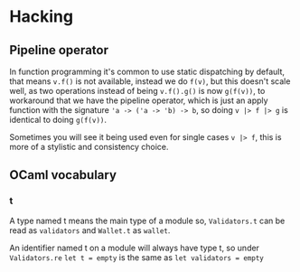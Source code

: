 # Hacking

## Pipeline operator

In function programming it's common to use static dispatching by default, that means `v.f()` is not available, instead we do `f(v)`, but this doesn't scale well, as two operations instead of being `v.f().g()` is now `g(f(v))`, to workaround that we have the pipeline operator, which is just an apply function with the signature `'a -> ('a -> 'b) -> b`, so doing `v |> f |> g` is identical to doing `g(f(v))`.

Sometimes you will see it being used even for single cases `v |> f`, this is more of a stylistic and consistency choice.

## OCaml vocabulary

### t

A type named t means the main type of a module so, `Validators.t` can be read as `validators` and `Wallet.t` as `wallet`.

An identifier named t on a module will always have type t, so under `Validators.re` `let t = empty` is the same as `let validators = empty`
